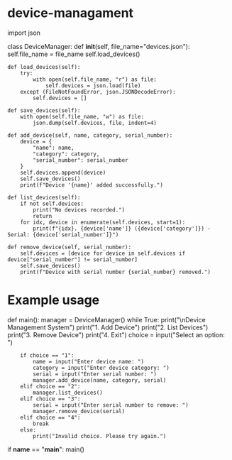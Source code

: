 # device-managament
import json

class DeviceManager:
    def __init__(self, file_name="devices.json"):
        self.file_name = file_name
        self.load_devices()

    def load_devices(self):
        try:
            with open(self.file_name, "r") as file:
                self.devices = json.load(file)
        except (FileNotFoundError, json.JSONDecodeError):
            self.devices = []

    def save_devices(self):
        with open(self.file_name, "w") as file:
            json.dump(self.devices, file, indent=4)

    def add_device(self, name, category, serial_number):
        device = {
            "name": name,
            "category": category,
            "serial_number": serial_number
        }
        self.devices.append(device)
        self.save_devices()
        print(f"Device '{name}' added successfully.")

    def list_devices(self):
        if not self.devices:
            print("No devices recorded.")
            return
        for idx, device in enumerate(self.devices, start=1):
            print(f"{idx}. {device['name']} ({device['category']}) - Serial: {device['serial_number']}")

    def remove_device(self, serial_number):
        self.devices = [device for device in self.devices if device["serial_number"] != serial_number]
        self.save_devices()
        print(f"Device with serial number {serial_number} removed.")

# Example usage
def main():
    manager = DeviceManager()
    while True:
        print("\nDevice Management System")
        print("1. Add Device")
        print("2. List Devices")
        print("3. Remove Device")
        print("4. Exit")
        choice = input("Select an option: ")
        
        if choice == "1":
            name = input("Enter device name: ")
            category = input("Enter device category: ")
            serial = input("Enter serial number: ")
            manager.add_device(name, category, serial)
        elif choice == "2":
            manager.list_devices()
        elif choice == "3":
            serial = input("Enter serial number to remove: ")
            manager.remove_device(serial)
        elif choice == "4":
            break
        else:
            print("Invalid choice. Please try again.")

if __name__ == "__main__":
    main()
